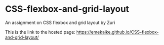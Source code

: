 # CSS-flexbox-and-grid-layout
An assignment on CSS flexbox and grid layout by Zuri

This is the link to the hosted page: https://emekaike.github.io/CSS-flexbox-and-grid-layout/
